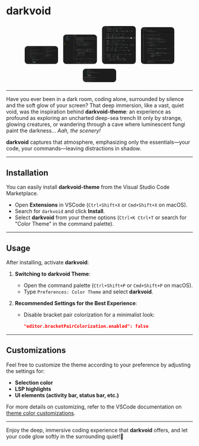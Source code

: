 # darkvoid

<p align="center">
  <img src="assets/p1.png" alt="darkvoid preview 1" width="18%" style="border-radius: 8px; margin: 5px;">
  <img src="assets/p2.png" alt="darkvoid preview 2" width="18%" style="border-radius: 8px; margin: 5px;">
  <img src="assets/p3.png" alt="darkvoid preview 3" width="18%" style="border-radius: 8px; margin: 5px;">
  <img src="assets/p4.png" alt="darkvoid preview 4" width="18%" style="border-radius: 8px; margin: 5px;">
  <img src="assets/p5.png" alt="darkvoid preview 5" width="18%" style="border-radius: 8px; margin: 5px;">
</p>

---

Have you ever been in a dark room, coding alone, surrounded by silence and the soft glow of your screen? That deep immersion, like a vast, quiet void, was the inspiration behind **darkvoid-theme**: an experience as profound as exploring an uncharted deep-sea trench lit only by strange, glowing creatures, or wandering through a cave where luminescent fungi paint the darkness... _Aah, the scenery!_

**darkvoid** captures that atmosphere, emphasizing only the essentials—your code, your commands—leaving distractions in shadow.

---

## Installation

You can easily install **darkvoid-theme** from the Visual Studio Code Marketplace.

- Open **Extensions** in VSCode (`Ctrl+Shift+X` or `Cmd+Shift+X` on macOS).
- Search for `darkvoid` and click **Install**.
- Select **darkvoid** from your theme options (`Ctrl+K Ctrl+T` or search for "Color Theme" in the command palette).

---

## Usage

After installing, activate **darkvoid**:

1. **Switching to darkvoid Theme**:

   - Open the command palette (`Ctrl+Shift+P` or `Cmd+Shift+P` on macOS).
   - Type `Preferences: Color Theme` and select **darkvoid**.

2. **Recommended Settings for the Best Experience**:
   - Disable bracket pair colorization for a minimalist look:
     ```json
     "editor.bracketPairColorization.enabled": false
     ```

---

## Customizations

Feel free to customize the theme according to your preference by adjusting the settings for:

- **Selection color**
- **LSP highlights**
- **UI elements (activity bar, status bar, etc.)**

For more details on customizing, refer to the VSCode documentation on [theme color customizations](https://code.visualstudio.com/docs/getstarted/theme-color-reference).

---

Enjoy the deep, immersive coding experience that **darkvoid** offers, and let your code glow softly in the surrounding quiet!🌌

